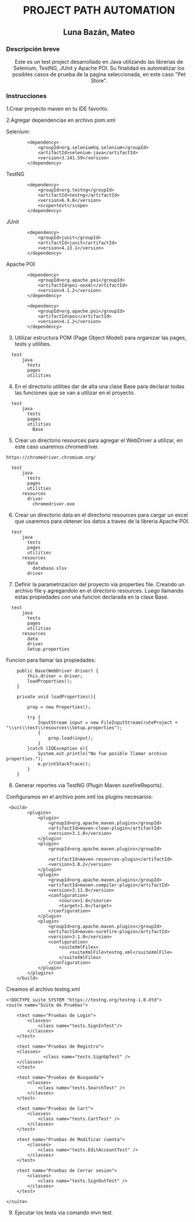 <h1 align="center">PROJECT PATH AUTOMATION</h1>

<h2 align="center">Luna Bazán, Mateo</h2>

<h3> Descripción breve </h3>

<p align="center"> Este es un test project desarrollado en Java utilizando las librerias de Selenium, TestNG, JUnit y Apache POI. Su finalidad es automatizar los posibles casos de prueba de la pagina seleccionada, en este caso "Pet Store".</p>

<h3> Instrucciones </h3>

1.Crear proyecto maven en tu IDE favorito.

2.Agregar dependencias en archivo pom.xml

Selenium:

```shell
        <dependency>
            <groupId>org.seleniumhq.selenium</groupId>
            <artifactId>selenium-java</artifactId>
            <version>3.141.59</version>
        </dependency>
```
TestNG

```shell
        <dependency>
            <groupId>org.testng</groupId>
            <artifactId>testng</artifactId>
            <version>6.9.8</version>
            <scope>test</scope>
        </dependency>
```

JUnit

```shell
        <dependency>
            <groupId>junit</groupId>
            <artifactId>junit</artifactId>
            <version>4.13.1</version>
        </dependency>
```

Apache POI

```shell
        <dependency>
            <groupId>org.apache.poi</groupId>
            <artifactId>poi-ooxml</artifactId>
            <version>4.1.2</version>
        </dependency>
```

```shell
        <dependency>
            <groupId>org.apache.poi</groupId>
            <artifactId>poi</artifactId>
            <version>4.1.2</version>
        </dependency>
```

3. Utilizar estructura POM (Page Object Model) para organizar las pages, tests y utilities.

```shell
  test
      java
        tests
        pages
        utilities  
```

4. En el directorio utilities dar de alta una clase Base para declarar todas las funciones que se van a utilizar en el proyecto.

```shell
  test
      java
        tests
        pages
        utilities
          Base
```
5. Crear un directorio resources para agregar el WebDriver a utilizar, en este caso usaremos chromedriver.

```shell
https://chromedriver.chromium.org/
```

```shell
  test
      java
        tests
        pages
        utilities  
      resources
        driver
          chromedriver.exe
```
6. Crear un directorio data en el directorio resources para cargar un excel que usaremos para obtener los datos a traves de la libreria Apache POI.

```shell
  test
      java
        tests
        pages
        utilities  
      resources
        data
          database.xlsx
        driver 
```
7. Definir la parametrizacion del proyecto via properties file. Creando un archivo file y agregandolo en el directorio resources. Luego llamando estas propiedades con una funcion declarada en la clase Base.

```shell
  test
      java
        tests
        pages
        utilities  
      resources
        data
        driver
        Setup.properties
```
Funcion para llamar las propiedades:

```shell
    public Base(WebDriver driver) {
        this.driver = driver;
        loadProperties();
    }

    private void loadProperties(){

        prop = new Properties();

        try {
            InputStream input = new FileInputStream(ruteProject + "\\src\\test\\resources\\Setup.properties");
            {
                prop.load(input);
            }
        }catch (IOException e){
            System.out.println("No fue posible llamar archivo properties.");
            e.printStackTrace();
        }
    }
```
8. Generar reportes via TestNG (Plugin Maven surefireReports).

Configuramos en el archivo pom.xml los plugins necesarios:

```shell
 <build>
        <plugins>
            <plugin>
                <groupId>org.apache.maven.plugins</groupId>
                <artifactId>maven-clean-plugin</artifactId>
                <version>3.1.0</version>
            </plugin>
            <plugin>
                <groupId>org.apache.maven.plugins</groupId>

                <artifactId>maven-resources-plugin</artifactId>
                <version>3.0.2</version>
            </plugin>
            <plugin>
                <groupId>org.apache.maven.plugins</groupId>
                <artifactId>maven-compiler-plugin</artifactId>
                <version>3.11.0</version>
                <configuration>
                    <source>1.8</source>
                    <target>1.8</target>
                </configuration>
            </plugin>
            <plugin>
                <groupId>org.apache.maven.plugins</groupId>
                <artifactId>maven-surefire-plugin</artifactId>
                <version>3.1.0</version>
                <configuration>
                    <suiteXmlFiles>
                        <suiteXmlFile>testng.xml</suiteXmlFile>
                    </suiteXmlFiles>
                </configuration>
            </plugin>
        </plugins>
    </build>
```

Creamos el archivo testng.xml

```shell
<!DOCTYPE suite SYSTEM "https://testng.org/testng-1.0.dtd">
<suite name="Suite de Pruebas">

    <test name="Pruebas de Login">
        <classes>
            <class name="tests.SignInTest"/>
        </classes>
    </test>

    <test name="Pruebas de Registro">
    <classes>
              <class name="tests.SignUpTest" />
    </classes>
    </test>

    <test name="Pruebas de Busqueda">
        <classes>
            <class name="tests.SearchTest" />
        </classes>
    </test>

    <test name="Pruebas de Cart">
        <classes>
            <class name="tests.CartTest" />
        </classes>
    </test>

    <test name="Pruebas de Modificar cuenta">
        <classes>
            <class name="tests.EditAccountTest" />
        </classes>
    </test>

    <test name="Pruebas de Cerrar sesion">
        <classes>
            <class name="tests.SignOutTest" />
        </classes>
    </test>

</suite>
```

9. Ejecutar los tests via comando mvn test.
